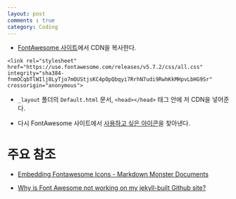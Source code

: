 ```yaml
---
layout: post
comments : true
category: Coding
---
```


- [FontAwesome 사이트](https://fontawesome.com/icons?from=io)에서 CDN을 복사한다.

```
<link rel="stylesheet" href="https://use.fontawesome.com/releases/v5.7.2/css/all.css" integrity="sha384-fnmOCqbTlWIlj8LyTjo7mOUStjsKC4pOpQbqyi7RrhN7udi9RwhKkMHpvLbHG9Sr" crossorigin="anonymous">
```

- `_layout` 폴더의 `Default.html` 문서, `<head></head>` 태그 안에 저 CDN을 넣어준다.

- 다시 FontAwesome 사이트에서 [사용하고 싶은 아이콘]((https://fontawesome.com/icons?from=io))을 찾아낸다.


# 주요 참조

- [Embedding Fontawesome Icons - Markdown Monster Documents](https://markdownmonster.west-wind.com/docs/_4ue01xl6q.htm)

- [Why is Font Awesome not working on my jekyll-built Github site?](https://stackoverflow.com/questions/25797627/why-is-font-awesome-not-working-on-my-jekyll-built-github-site#answer-25823072)

